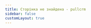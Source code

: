 ```yaml
---
title: Сторінка не знайдена - pullcrm
sidebar: false
customLayout: true
---
```


<script setup>
  import NotFound from './.vitepress/pages/NotFound/NotFound.vue'
</script>

<NotFound />
